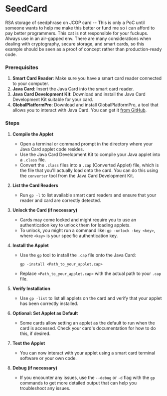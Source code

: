 # SeedCard
RSA storage of seedphrase on JCOP card -- This is only a PoC until someone wants to help me make this better or fund me so i can afford to pay better programmers.
This cat is not responsible for your fuckups.
Always use in an air-gapped env.
There are many considerations when dealing with cryptography, secure storage, and smart cards, so this example should be seen as a proof of concept rather than production-ready code.

### Prerequisites
1. **Smart Card Reader**: Make sure you have a smart card reader connected to your computer.
2. **Java Card**: Insert the Java Card into the smart card reader.
3. **Java Card Development Kit**: Download and install the Java Card Development Kit suitable for your card.
4. **GlobalPlatformPro**: Download and install GlobalPlatformPro, a tool that allows you to interact with Java Card. You can get it [from GitHub](https://github.com/martinpaljak/GlobalPlatformPro).

### Steps

1. **Compile the Applet**

    - Open a terminal or command prompt in the directory where your Java Card applet code resides.
    - Use the Java Card Development Kit to compile your Java applet into a `.class` file. 
    - Convert the `.class` files into a `.cap` (Converted Applet) file, which is the file that you'll actually load onto the card. You can do this using the `converter` tool from the Java Card Development Kit.

2. **List the Card Readers**

    - Run `gp -l` to list available smart card readers and ensure that your reader and card are correctly detected.

3. **Unlock the Card (if necessary)**

    - Cards may come locked and might require you to use an authentication key to unlock them for loading applets.
    - To unlock, you might run a command like: `gp -unlock -key <key>`, where `<key>` is your specific authentication key.

4. **Install the Applet**

    - Use the `gp` tool to install the `.cap` file onto the Java Card: 
      ```
      gp -install <Path_to_your_applet.cap>
      ```
    - Replace `<Path_to_your_applet.cap>` with the actual path to your `.cap` file.

5. **Verify Installation**

    - Use `gp -list` to list all applets on the card and verify that your applet has been correctly installed.

6. **Optional: Set Applet as Default**

    - Some cards allow setting an applet as the default to run when the card is accessed. Check your card's documentation for how to do this, if desired.

7. **Test the Applet**

    - You can now interact with your applet using a smart card terminal software or your own code.

8. **Debug (if necessary)**

    - If you encounter any issues, use the `--debug` or `-d` flag with the `gp` commands to get more detailed output that can help you troubleshoot any issues.

